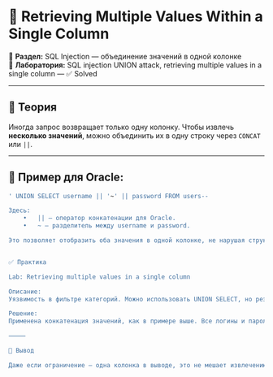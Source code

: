 # 🧪 Retrieving Multiple Values Within a Single Column

🎯 **Раздел:** SQL Injection — объединение значений в одной колонке  
🔬 **Лаборатория:** SQL injection UNION attack, retrieving multiple values in a single column — ✅ Solved

---

## 📘 Теория

Иногда запрос возвращает только одну колонку. Чтобы извлечь **несколько значений**, можно объединить их в одну строку через `CONCAT` или `||`.

---

## 🧪 Пример для Oracle:

```sql
' UNION SELECT username || '~' || password FROM users--

Здесь:
	•	|| — оператор конкатенации для Oracle.
	•	~ — разделитель между username и password.

Это позволяет отобразить оба значения в одной колонке, не нарушая структуру запроса.


✅ Практика

Lab: Retrieving multiple values in a single column

Описание:
Уязвимость в фильтре категорий. Можно использовать UNION SELECT, но результат — только одна колонка. Цель — объединить username и password в одну строку.

Решение:
Применена конкатенация значений, как в примере выше. Все логины и пароли успешно отображены.

⸻

💭 Вывод

Даже если ограничение — одна колонка в выводе, это не мешает извлечению всех нужных данных. Достаточно объединить значения в строку и использовать разделитель.
